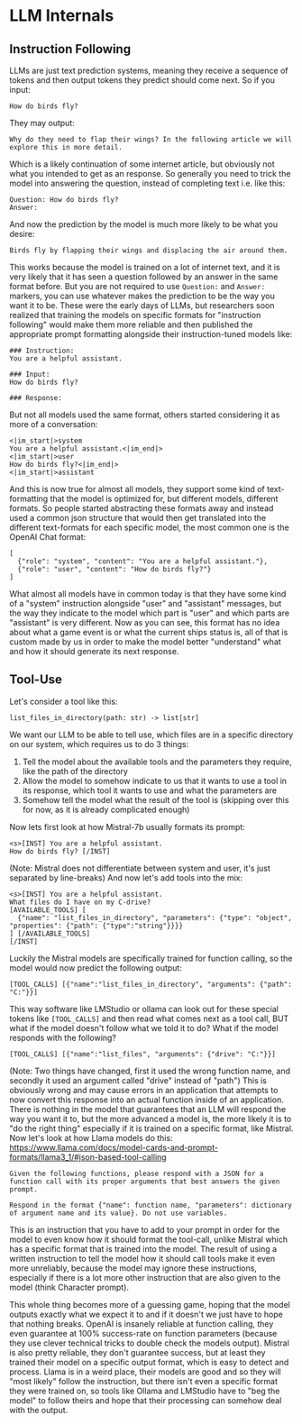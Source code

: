 # LLM Internals

## Instruction Following

LLMs are just text prediction systems, meaning they receive a sequence of tokens and then output tokens they predict should come next. 
So if you input:
```
How do birds fly?
```
They may output:
```
Why do they need to flap their wings? In the following article we will explore this in more detail.
```
Which is a likely continuation of some internet article, but obviously not what you intended to get as an response.
So generally you need to trick the model into answering the question, instead of completing text i.e. like this:
```
Question: How do birds fly?
Answer:
```
And now the prediction by the model is much more likely to be what you desire:
```
Birds fly by flapping their wings and displacing the air around them.
```
This works because the model is trained on a lot of internet text, and it is very likely that it has seen a question followed by an answer in the same format before. But you are not required to use `Question:` and `Answer:` markers, you can use whatever makes the prediction to be the way you want it to be.
These were the early days of LLMs, but researchers soon realized that training the models on specific formats for "instruction following" would make them more reliable and then published the appropriate prompt formatting alongside their instruction-tuned models like:
```
### Instruction:
You are a helpful assistant.

### Input:
How do birds fly?

### Response:
```
But not all models used the same format, others started considering it as more of a conversation:
```
<|im_start|>system
You are a helpful assistant.<|im_end|>
<|im_start|>user
How do birds fly?<|im_end|>
<|im_start|>assistant
```
And this is now true for almost all models, they support some kind of text-formatting that the model is optimized for, but different models, different formats.
So people started abstracting these formats away and instead used a common json structure that would then get translated into the different text-formats for each specific model, the most common one is the OpenAI Chat format:
```
[
  {"role": "system", "content": "You are a helpful assistant."},
  {"role": "user", "content": "How do birds fly?"}
]
```
What almost all models have in common today is that they have some kind of a "system" instruction alongside "user" and "assistant" messages, but the way they indicate to the model which part is "user" and which parts are "assistant" is very different.
Now as you can see, this format has no idea about what a game event is or what the current ships status is, all of that is custom made by us in order to make the model better "understand" what and how it should generate its next response.

## Tool-Use

Let's consider a tool like this:
```
list_files_in_directory(path: str) -> list[str]
```
We want our LLM to be able to tell use, which files are in a specific directory on our system, which requires us to do 3 things:
1) Tell the model about the available tools and the parameters they require, like the path of the directory
2) Allow the model to somehow indicate to us that it wants to use a tool in its response, which tool it wants to use and what the parameters are
3) Somehow tell the model what the result of the tool is (skipping over this for now, as it is already complicated enough)

Now lets first look at how Mistral-7b usually formats its prompt: 
```
<s>[INST] You are a helpful assistant.
How do birds fly? [/INST]
```
(Note: Mistral does not differentiate between system and user, it's just separated by line-breaks)
And now let's add tools into the mix:
```
<s>[INST] You are a helpful assistant.
What files do I have on my C-drive? 
[AVAILABLE_TOOLS] [
  {"name": "list_files_in_directory", "parameters": {"type": "object", "properties": {"path": {"type":"string"}}}}
] [/AVAILABLE_TOOLS]
[/INST]
```
Luckily the Mistral models are specifically trained for function calling, so the model would now predict the following output:
```
[TOOL_CALLS] [{"name":"list_files_in_directory", "arguments": {"path": "C:"}}]
```
This way software like LMStudio or ollama can look out for these special tokens like `[TOOL_CALLS]` and then read what comes next as a tool call, BUT what if the model doesn't follow what we told it to do? What if the model responds with the following?
```
[TOOL_CALLS] [{"name":"list_files", "arguments": {"drive": "C:"}}]
```
(Note: Two things have changed, first it used the wrong function name, and secondly it used an argument called "drive" instead of "path")
This is obviously wrong and may cause errors in an application that attempts to now convert this response into an actual function inside of an application. There is nothing in the model that guarantees that an LLM will respond the way you want it to, but the more advanced a model is, the more likely it is to "do the right thing" especially if it is trained on a specific format, like Mistral.
Now let's look at how Llama models do this:
https://www.llama.com/docs/model-cards-and-prompt-formats/llama3_1/#json-based-tool-calling
```
Given the following functions, please respond with a JSON for a function call with its proper arguments that best answers the given prompt.

Respond in the format {"name": function name, "parameters": dictionary of argument name and its value}. Do not use variables.
```
This is an instruction that you have to add to your prompt in order for the model to even know how it should format the tool-call, unlike Mistral which has a specific format that is trained into the model. The result of using a written instruction to tell the model how it should call tools make it even more unreliably, because the model may ignore these instructions, especially if there is a lot more other instruction that are also given to the model (think Character prompt).

This whole thing becomes more of a guessing game, hoping that the model outputs exactly what we expect it to and if it doesn't we just have to hope that nothing breaks. OpenAI is insanely reliable at function calling, they even guarantee at 100% success-rate on function parameters (because they use clever technical tricks to double check the models output). Mistral is also pretty reliable, they don't guarantee success, but at least they trained their model on a specific output format, which is easy to detect and process. Llama is in a weird place, their models are good and so they will "most likely" follow the instruction, but there isn't even a specific format they were trained on, so tools like Ollama and LMStudio have to "beg the model" to follow theirs and hope that their processing can somehow deal with the output.